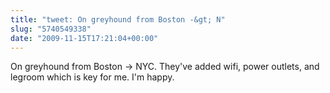 ```yaml
---
title: "tweet: On greyhound from Boston -&gt; N"
slug: "5740549338"
date: "2009-11-15T17:21:04+00:00"
---
```

On greyhound from Boston -&gt; NYC. They've added wifi, power outlets, and legroom which is key for me. I'm happy.